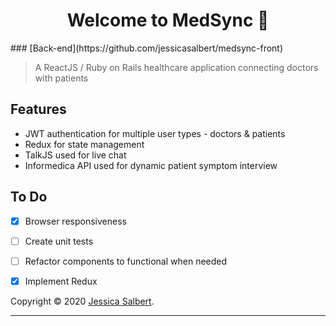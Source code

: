 <h1 align="center">Welcome to MedSync 👋</h1>
### 
[Back-end](https://github.com/jessicasalbert/medsync-front)

> A ReactJS / Ruby on Rails healthcare application connecting doctors with patients 


## Features
- JWT authentication for multiple user types - doctors & patients
- Redux for state management
- TalkJS used for live chat
- Informedica API used for dynamic patient symptom interview


## To Do
- [x] Browser responsiveness
- [ ] Create unit tests
- [ ] Refactor components to functional when needed
- [X] Implement Redux


Copyright © 2020 [Jessica Salbert](https://github.com/jessicasalbert).<br />

***
